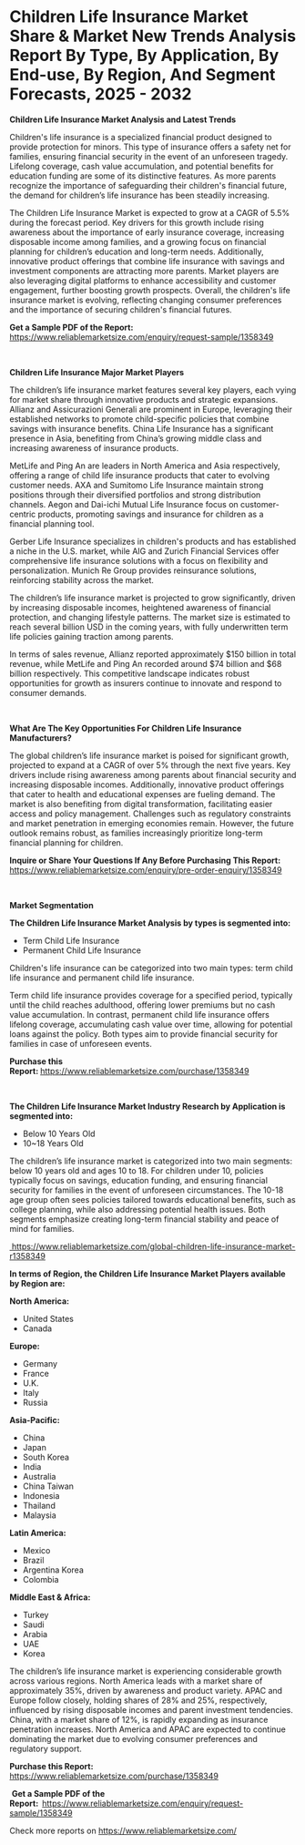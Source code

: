 <p><h1>Children Life Insurance Market Share & Market New Trends Analysis Report By Type, By Application, By End-use, By Region, And Segment Forecasts, 2025 - 2032</h1></p><p><strong>Children Life Insurance Market Analysis and Latest Trends</strong></p>
<p><p>Children's life insurance is a specialized financial product designed to provide protection for minors. This type of insurance offers a safety net for families, ensuring financial security in the event of an unforeseen tragedy. Lifelong coverage, cash value accumulation, and potential benefits for education funding are some of its distinctive features. As more parents recognize the importance of safeguarding their children's financial future, the demand for children’s life insurance has been steadily increasing.</p><p>The Children Life Insurance Market is expected to grow at a CAGR of 5.5% during the forecast period. Key drivers for this growth include rising awareness about the importance of early insurance coverage, increasing disposable income among families, and a growing focus on financial planning for children’s education and long-term needs. Additionally, innovative product offerings that combine life insurance with savings and investment components are attracting more parents. Market players are also leveraging digital platforms to enhance accessibility and customer engagement, further boosting growth prospects. Overall, the children's life insurance market is evolving, reflecting changing consumer preferences and the importance of securing children's financial futures.</p></p>
<p><strong>Get a Sample PDF of the Report:&nbsp;</strong> <a href="https://www.reliablemarketsize.com/enquiry/request-sample/1358349?utm_campaign=2876&utm_medium=2&utm_source=Github&utm_content=ia&utm_term=11032025&utm_id=children-life-insurance">https://www.reliablemarketsize.com/enquiry/request-sample/1358349</a></p>
<p>&nbsp;</p>
<p><strong>Children Life Insurance Major Market Players</strong></p>
<p><p>The children’s life insurance market features several key players, each vying for market share through innovative products and strategic expansions. Allianz and Assicurazioni Generali are prominent in Europe, leveraging their established networks to promote child-specific policies that combine savings with insurance benefits. China Life Insurance has a significant presence in Asia, benefiting from China’s growing middle class and increasing awareness of insurance products.</p><p>MetLife and Ping An are leaders in North America and Asia respectively, offering a range of child life insurance products that cater to evolving customer needs. AXA and Sumitomo Life Insurance maintain strong positions through their diversified portfolios and strong distribution channels. Aegon and Dai-ichi Mutual Life Insurance focus on customer-centric products, promoting savings and insurance for children as a financial planning tool.</p><p>Gerber Life Insurance specializes in children's products and has established a niche in the U.S. market, while AIG and Zurich Financial Services offer comprehensive life insurance solutions with a focus on flexibility and personalization. Munich Re Group provides reinsurance solutions, reinforcing stability across the market.</p><p>The children’s life insurance market is projected to grow significantly, driven by increasing disposable incomes, heightened awareness of financial protection, and changing lifestyle patterns. The market size is estimated to reach several billion USD in the coming years, with fully underwritten term life policies gaining traction among parents.</p><p>In terms of sales revenue, Allianz reported approximately $150 billion in total revenue, while MetLife and Ping An recorded around $74 billion and $68 billion respectively. This competitive landscape indicates robust opportunities for growth as insurers continue to innovate and respond to consumer demands.</p></p>
<p>&nbsp;</p>
<p><strong>What Are The Key Opportunities For Children Life Insurance Manufacturers?</strong></p>
<p><p>The global children’s life insurance market is poised for significant growth, projected to expand at a CAGR of over 5% through the next five years. Key drivers include rising awareness among parents about financial security and increasing disposable incomes. Additionally, innovative product offerings that cater to health and educational expenses are fueling demand. The market is also benefiting from digital transformation, facilitating easier access and policy management. Challenges such as regulatory constraints and market penetration in emerging economies remain. However, the future outlook remains robust, as families increasingly prioritize long-term financial planning for children.</p></p>
<p><strong>Inquire or Share Your Questions If Any Before Purchasing This Report:</strong> <a href="https://www.reliablemarketsize.com/enquiry/pre-order-enquiry/1358349?utm_campaign=2876&utm_medium=2&utm_source=Github&utm_content=ia&utm_term=11032025&utm_id=children-life-insurance">https://www.reliablemarketsize.com/enquiry/pre-order-enquiry/1358349</a></p>
<p>&nbsp;</p>
<p><strong>Market Segmentation</strong></p>
<p><strong>The Children Life Insurance Market Analysis by types is segmented into:</strong></p>
<p><ul><li>Term Child Life Insurance</li><li>Permanent Child Life Insurance</li></ul></p>
<p><p>Children's life insurance can be categorized into two main types: term child life insurance and permanent child life insurance. </p><p>Term child life insurance provides coverage for a specified period, typically until the child reaches adulthood, offering lower premiums but no cash value accumulation. In contrast, permanent child life insurance offers lifelong coverage, accumulating cash value over time, allowing for potential loans against the policy. Both types aim to provide financial security for families in case of unforeseen events.</p></p>
<p><strong>Purchase this Report:&nbsp;</strong><a href="https://www.reliablemarketsize.com/purchase/1358349?utm_campaign=2876&utm_medium=2&utm_source=Github&utm_content=ia&utm_term=11032025&utm_id=children-life-insurance">https://www.reliablemarketsize.com/purchase/1358349</a></p>
<p>&nbsp;</p>
<p><strong>The Children Life Insurance Market Industry Research by Application is segmented into:</strong></p>
<p><ul><li>Below 10 Years Old</li><li>10~18 Years Old</li></ul></p>
<p><p>The children’s life insurance market is categorized into two main segments: below 10 years old and ages 10 to 18. For children under 10, policies typically focus on savings, education funding, and ensuring financial security for families in the event of unforeseen circumstances. The 10-18 age group often sees policies tailored towards educational benefits, such as college planning, while also addressing potential health issues. Both segments emphasize creating long-term financial stability and peace of mind for families.</p></p>
<p><a href="https://www.reliablemarketsize.com/global-children-life-insurance-market-r1358349?utm_campaign=2876&utm_medium=2&utm_source=Github&utm_content=ia&utm_term=11032025&utm_id=children-life-insurance">&nbsp;https://www.reliablemarketsize.com/global-children-life-insurance-market-r1358349</a></p>
<p><strong>In terms of Region, the Children Life Insurance Market Players available by Region are:</strong></p>
<p>
    <p> <strong> North America: </strong>
        <ul>
            <li>United States</li>
            <li>Canada</li>
        </ul>
        </p> 
    <p> <strong> Europe: </strong>
        <ul>
            <li>Germany</li>
            <li>France</li>
            <li>U.K.</li>
            <li>Italy</li>
            <li>Russia</li>
        </ul>
        </p> 
    <p> <strong> Asia-Pacific: </strong>
        <ul>
            <li>China</li>
            <li>Japan</li>
            <li>South Korea</li>
            <li>India</li>
            <li>Australia</li>
            <li>China Taiwan</li>
            <li>Indonesia</li>
            <li>Thailand</li>
            <li>Malaysia</li>
        </ul>
        </p> 
    <p> <strong> Latin America: </strong>
        <ul>
            <li>Mexico</li>
            <li>Brazil</li>
            <li>Argentina Korea</li>
            <li>Colombia</li>
        </ul>
        </p> 
    <p> <strong> Middle East & Africa: </strong>
        <ul>
            <li>Turkey</li>
            <li>Saudi</li>
            <li>Arabia</li>
            <li>UAE</li>
            <li>Korea</li>
        </ul>
    </p>
    </p>
<p><p>The children’s life insurance market is experiencing considerable growth across various regions. North America leads with a market share of approximately 35%, driven by awareness and product variety. APAC and Europe follow closely, holding shares of 28% and 25%, respectively, influenced by rising disposable incomes and parent investment tendencies. China, with a market share of 12%, is rapidly expanding as insurance penetration increases. North America and APAC are expected to continue dominating the market due to evolving consumer preferences and regulatory support.</p></p>
<p><strong>Purchase this Report: </strong><a href="https://www.reliablemarketsize.com/purchase/1358349?utm_campaign=2876&utm_medium=2&utm_source=Github&utm_content=ia&utm_term=11032025&utm_id=children-life-insurance">https://www.reliablemarketsize.com/purchase/1358349</a></p>
<p>&nbsp;<strong>Get a Sample PDF of the Report:&nbsp;&nbsp;</strong><a href="https://www.reliablemarketsize.com/enquiry/request-sample/1358349?utm_campaign=2876&utm_medium=2&utm_source=Github&utm_content=ia&utm_term=11032025&utm_id=children-life-insurance">https://www.reliablemarketsize.com/enquiry/request-sample/1358349</a></p>
<p><strong></strong></p>
<p>Check more reports on <a href="https://www.reliablemarketsize.com/?utm_campaign=2876&utm_medium=2&utm_source=Github&utm_content=ia&utm_term=11032025&utm_id=children-life-insurance">https://www.reliablemarketsize.com/</a></p>